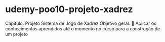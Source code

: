 # udemy-poo10-projeto-xadrez

Capítulo: Projeto Sistema de Jogo de Xadrez
Objetivo geral:
 Aplicar os conhecimentos aprendidos até o momento no curso para a construção de um projeto
